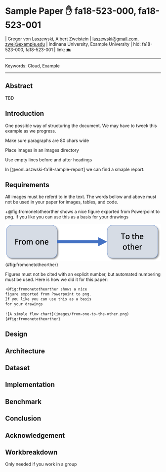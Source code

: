 # Sample Paper :hand: fa18-523-000, fa18-523-001

| Gregor von Laszewski, Albert Zweistein
| laszewski@gmail.com, zwei@example.edu
| Indinana University, Example University
| hid: fa18-523-000, fa18-523-001
| link: [:cloud:](https://github.com/cloudmesh-community/proceedings-fa18/blob/master/project-report/report.md)

---

Keywords: Cloud, Example

---

## Abstract

TBD

## Introduction

One possible way of structuring the document.
We may have to tweek this example as we progress.

Make sure paragraphs are 80 chars wide 

Place images in an images directory

Use empty lines before and after headings

In [@vonLaszwski-fa18-sample-report] we can find a smaple report.

## Requirements

All images must be referd to in the text. The words bellow and above must not be used in your paper for images, tables, and code.

+@fig:fromonetotheorther shows a nice figure exported from Powerpoint to png. If you like you can use this as a basis for your drawings

![A simple flow chart](images/from-one-to-the-other.png){#fig:fromonetotheorther}

Figures must not be cited with an explicit number, but automated
numbering must be used. Here is how we did it for this paper:

```
+@fig:fromonetotheorther shows a nice
figure exported from Powerpoint to png.
If you like you can use this as a basis
for your drawings

![A simple flow chart](images/from-one-to-the-other.png){#fig:fromonetotheorther}
```

## Design 

## Architecture

## Dataset

## Implementation

## Benchmark

## Conclusion

## Acknowledgement

## Workbreakdown

Only needed if you work in a group

